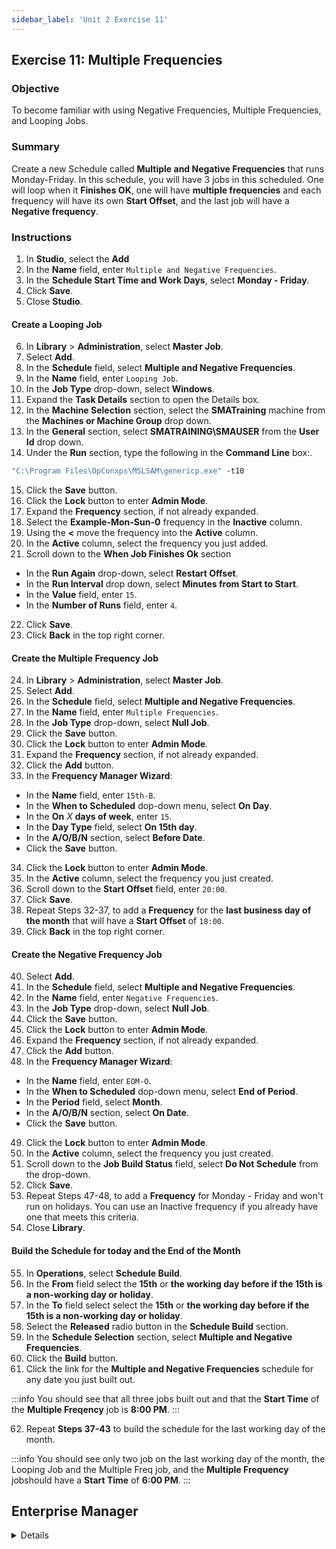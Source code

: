 ```yaml
---
sidebar_label: 'Unit 2 Exercise 11'
---
```


## Exercise 11: Multiple Frequencies

### Objective 

To become familiar with using Negative Frequencies, Multiple Frequencies, and Looping Jobs.

### Summary

Create a new Schedule called **Multiple and Negative Frequencies** that runs Monday-Friday. In this schedule, you will have 3 jobs in this scheduled. One will loop when it **Finishes OK**, one will have **multiple frequencies** and each frequency will have its own **Start Offset**, and the last job will have a **Negative frequency**.

### Instructions

1.	In **Studio**, select the **Add** 
2.  In the **Name** field, enter ```Multiple and Negative Frequencies```.
3.  In the **Schedule Start Time and Work Days**, select **Monday - Friday**.
4.  Click **Save**.
5.  Close **Studio**.

#### Create a Looping Job

6.	In **Library** > **Administration**, select **Master Job**.
7.  Select **Add**.
8.  In the **Schedule** field, select **Multiple and Negative Frequencies**.
9.  In the **Name** field, enter ```Looping Job```.
10. In the **Job Type** drop-down, select **Windows**.
11. Expand the **Task Details** section to open the Details box.
12. In the **Machine Selection** section, select the **SMATraining** machine from the **Machines or Machine Group** drop down.
13. In the **General** section, select **SMATRAINING\SMAUSER** from the **User Id** drop down.
14. Under the **Run** section, type the following in the **Command Line** box:.
```cmd
"C:\Program Files\OpConxps\MSLSAM\genericp.exe" -t10
```
15. Click the **Save** button.
16. Click the **Lock** button to enter **Admin Mode**.
17. Expand the **Frequency** section, if not already expanded.
18. Select the **Example-Mon-Sun-0** frequency in the **Inactive** column.
19. Using the **<** move the frequency into the **Active** column.
20. In the **Active** column, select the frequency you just added.
21. Scroll down to the **When Job Finishes Ok** section
  * In the **Run Again** drop-down, select **Restart Offset**.
  * In the **Run Interval** drop down, select **Minutes from Start to Start**.
  * In the **Value** field, enter ```15```.
  * In the **Number of Runs** field, enter ```4```.
22. Click **Save**.
23. Click **Back** in the top right corner.

#### Create the Multiple Frequency Job

24.	In **Library** > **Administration**, select **Master Job**.
25. Select **Add**.
26. In the **Schedule** field, select **Multiple and Negative Frequencies**.
27. In the **Name** field, enter ```Multiple Frequencies```.
28. In the **Job Type** drop-down, select **Null Job**.
29. Click the **Save** button.
30. Click the **Lock** button to enter **Admin Mode**.
31. Expand the **Frequency** section, if not already expanded.
32. Click the **Add** button.
33. In the **Frequency Manager Wizard**:
  * In the **Name** field, enter ```15th-B```.
  * In the **When to Scheduled** dop-down menu, select **On Day**.
  * In the **On** *X* **days of week**, enter ```15```.
  * In the **Day Type** field, select **On 15th day**.
  * In the **A/O/B/N** section, select **Before Date**.
  * Click the **Save** button.
34. Click the **Lock** button to enter **Admin Mode**.
35. In the **Active** column, select the frequency you just created.
36. Scroll down to the **Start Offset** field, enter ```20:00```.
37. Click **Save**.
38. Repeat Steps 32-37, to add a **Frequency** for the **last business day of the month** that will have a **Start Offset** of ```18:00```.
39. Click **Back** in the top right corner.

#### Create the Negative Frequency Job

40. Select **Add**.
41. In the **Schedule** field, select **Multiple and Negative Frequencies**.
42. In the **Name** field, enter ```Negative Frequencies```.
43. In the **Job Type** drop-down, select **Null Job**.
44. Click the **Save** button.
45. Click the **Lock** button to enter **Admin Mode**.
46. Expand the **Frequency** section, if not already expanded.
47. Click the **Add** button.
48. In the **Frequency Manager Wizard**:
  * In the **Name** field, enter ```EOM-O```.
  * In the **When to Scheduled** dop-down menu, select **End of Period**.
  * In the **Period** field, select **Month**.
  * In the **A/O/B/N** section, select **On Date**.
  * Click the **Save** button.
49. Click the **Lock** button to enter **Admin Mode**.
50. In the **Active** column, select the frequency you just created.
51. Scroll down to the **Job Build Status** field, select **Do Not Schedule** from the drop-down.
52. Click **Save**.
53. Repeat Steps 47-48, to add a **Frequency** for Monday - Friday and won't run on holidays. You can use an Inactive frequency if you already have one that meets this criteria.
54. Close **Library**.

#### Build the Schedule for today and the End of the Month

55. In **Operations**, select **Schedule Build**.
56.	In the **From** field select the **15th** or **the working day before if the 15th is a non-working day or holiday**.
57. In the **To** field select select the **15th** or **the working day before if the 15th is a non-working day or holiday**.
58. Select the **Released** radio button in the **Schedule Build** section. 
59.	In the **Schedule Selection** section, select **Multiple and Negative Frequencies**.
60.	Click the **Build** button.
61. Click the link for the **Multiple and Negative Frequencies** schedule for any date you just built out.

:::info
You should see that all three jobs built out and that the **Start Time** of the **Multiple Freqency** job is **8:00 PM**.
:::

62. Repeat **Steps 37-43**  to build the schedule for the last working day of the month.

:::info
You should see only two job on the last working day of the month, the Looping Job and the Multiple Freq job, and the **Multiple Frequency** jobshould have a **Start Time** of **6:00 PM**.
:::


## Enterprise Manager

<details>

<!--
<video width="320" height="240" controls>
  <source src="videobasic/U2E11.mp4" type="video/mp4"></source>
Your browser does not support the video tag.
</video>
-->

:::tip [Walkthrough Video - Unit 2 Exercise 11](../static/videobasic/U2E11.mp4)

:::

1.	**Multiple Frequencies**
  *	Create a new Schedule.
  *	Add a Null Job and setup Frequencies allowing a Job to run on the 15th of the month (working day before) and the last business day of the month.
    * Schedule - 5 Day Work Week
    * The Job runs at ```20:00``` when it is not the last day of the month and ```18:00``` when it is the last business day of the month.
  *	Use the Forecast All Button to view both Frequencies.
    * The first listed will be Green and the second will be Yellow. 
2.	**Negative Frequencies**
  *	In a new Null Job (same Schedule), set up Frequencies allowing the Job to run every day of the month, Monday through Friday, unless it is a Holiday or the last Day of the Month.
  *	Use the Forecast All Button to view both Frequencies.
  
  :::note
  The Negative Frequency will appear purple
  :::

</details>